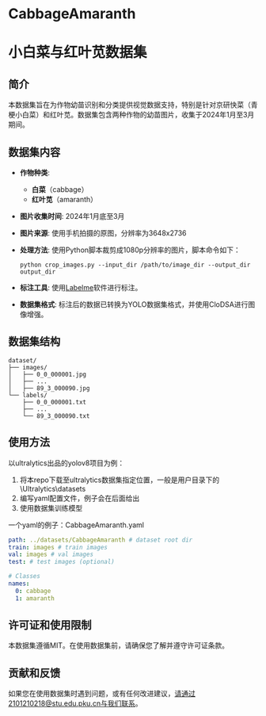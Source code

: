 # CabbageAmaranth

# 小白菜与红叶苋数据集

## 简介

本数据集旨在为作物幼苗识别和分类提供视觉数据支持，特别是针对京研快菜（青梗小白菜）和红叶苋。数据集包含两种作物的幼苗图片，收集于2024年1月至3月期间。

## 数据集内容

- **作物种类**:

  - **白菜**（cabbage）
  - **红叶苋**（amaranth）
- **图片收集时间**: 2024年1月底至3月
- **图片来源**: 使用手机拍摄的原图，分辨率为3648x2736
- **处理方法**: 使用Python脚本裁剪成1080p分辨率的图片，脚本命令如下：

  ```
  python crop_images.py --input_dir /path/to/image_dir --output_dir output_dir
  ```
- **标注工具**: 使用[Labelme](https://github.com/wkentaro/labelme)软件进行标注。
- **数据集格式**: 标注后的数据已转换为YOLO数据集格式，并使用CloDSA进行图像增强。

## 数据集结构

```
dataset/
├── images/
│   ├── 0_0_000001.jpg
│   ├── ...
│   ├── 89_3_000090.jpg
└── labels/
    ├── 0_0_000001.txt
    ├── ...
    └── 89_3_000090.txt
```

## 使用方法

以ultralytics出品的yolov8项目为例：

1. 将本repo下载至ultralytics数据集指定位置，一般是用户目录下的\Ultralytics\datasets
2. 编写yaml配置文件，例子会在后面给出
3. 使用数据集训练模型

一个yaml的例子：CabbageAmaranth.yaml

```yaml
path: ../datasets/CabbageAmaranth # dataset root dir
train: images # train images 
val: images # val images
test: # test images (optional)

# Classes
names:
  0: cabbage
  1: amaranth
```

## 许可证和使用限制

本数据集遵循MIT。在使用数据集前，请确保您了解并遵守许可证条款。

## 贡献和反馈

如果您在使用数据集时遇到问题，或有任何改进建议，请通过2101210218@stu.edu.pku.cn与我们联系。
